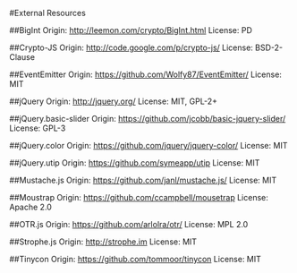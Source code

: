 #External Resources

##BigInt
Origin: http://leemon.com/crypto/BigInt.html
License: PD

##Crypto-JS
Origin: http://code.google.com/p/crypto-js/
License: BSD-2-Clause

##EventEmitter
Origin: https://github.com/Wolfy87/EventEmitter/
License: MIT

##jQuery
Origin: http://jquery.org/
License: MIT, GPL-2+

##jQuery.basic-slider
Origin: https://github.com/jcobb/basic-jquery-slider/
License: GPL-3

##jQuery.color
Origin: https://github.com/jquery/jquery-color/
License: MIT

##jQuery.utip
Origin: https://github.com/symeapp/utip
License: MIT

##Mustache.js
Origin: https://github.com/janl/mustache.js/
License: MIT

##Moustrap
Origin: https://github.com/ccampbell/mousetrap
License: Apache 2.0

##OTR.js
Origin: https://github.com/arlolra/otr/
License: MPL 2.0

##Strophe.js
Origin: http://strophe.im
License: MIT

##Tinycon
Origin: https://github.com/tommoor/tinycon
License: MIT
